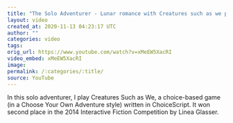 ```yaml
---
title: "The Solo Adventurer - Lunar romance with Creatures such as we part 2"
layout: video
created_at: 2020-11-13 04:23:17 UTC
author: ""
categories: video
tags: 
orig_url: https://www.youtube.com/watch?v=xMeEW5XacRI
video_embed: xMeEW5XacRI
image: 
permalink: /:categories/:title/
source: YouTube
---
```

In this solo adventurer, I play Creatures Such as We, a choice-based game (in a Choose Your Own Adventure style) written in ChoiceScript. It won second place in the 2014 Interactive Fiction Competition by Linea Glasser.